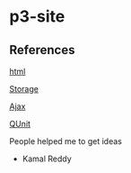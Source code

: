 # p3-site
## References
[html](https://www.w3schools.com/)

[Storage](www.w3schools.com)

[Ajax](www.w3schools.com)

[QUnit](https://github.com/profcase/js-gui-with-tests)  
 
People helped me to get ideas
- Kamal Reddy
